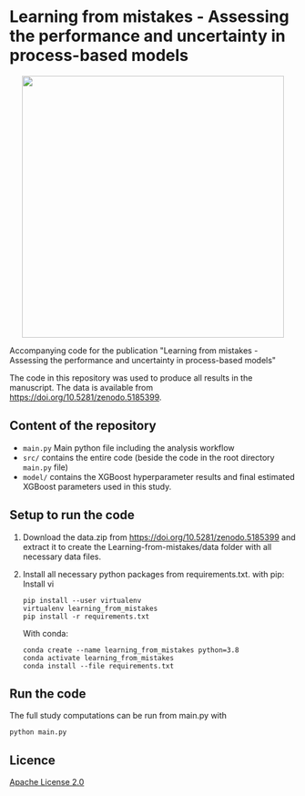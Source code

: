 # Learning from mistakes - Assessing the performance and uncertainty in process-based models

<p align="center">
  <img width="460" src="https://github.com/MoritzFeigl/Learning-from-mistakes/blob/master/learning%20from%20mistakes.png">
</p>

Accompanying code for the publication "Learning from mistakes - Assessing the performance and uncertainty in process-based models"

The code in this repository was used to produce all results in the manuscript. The data is available from https://doi.org/10.5281/zenodo.5185399. 

## Content of the repository
- `main.py` Main python file including the analysis workflow
- `src/` contains the entire code (beside the code in the root directory `main.py` file)
- `model/` contains the XGBoost hyperparameter results and final estimated XGBoost parameters used in this study.  

## Setup to run the code

1. Download the data.zip from https://doi.org/10.5281/zenodo.5185399 and extract it to create the Learning-from-mistakes/data folder with all necessary data files.

2. Install all necessary python packages from requirements.txt.
    with pip:
    Install vi 
    ```
    pip install --user virtualenv
    virtualenv learning_from_mistakes
    pip install -r requirements.txt
    ```
    With conda:
    ```
    conda create --name learning_from_mistakes python=3.8
    conda activate learning_from_mistakes
    conda install --file requirements.txt
    ```

## Run the code
The full study computations can be run from main.py with
```
python main.py
```

## Licence
[Apache License 2.0](https://github.com/MoritzFeigl/Learning-from-mistakes/blob/master/LICENSE)
